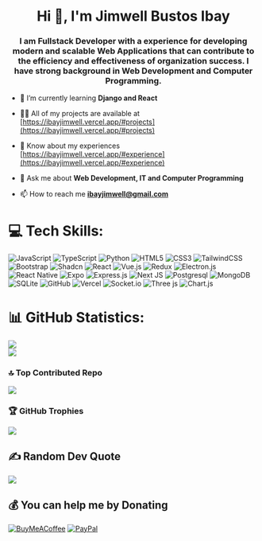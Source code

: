 <h1 align="center">Hi 👋, I'm Jimwell Bustos Ibay</h1>
<h3 align="center">I am <strong>Fullstack Developer</strong> with a experience for developing modern and scalable <strong>Web Applications</strong> that can contribute to the efficiency and effectiveness of organization success. I have strong background in <strong>Web Development</strong> and <strong>Computer Programming</strong>.</h3>

- 🌱 I’m currently learning **Django and React**

- 👨‍💻 All of my projects are available at [https://ibayjimwell.vercel.app/#projects](https://ibayjimwell.vercel.app/#projects)

- 📄 Know about my experiences [https://ibayjimwell.vercel.app/#experience](https://ibayjimwell.vercel.app/#experience)

- 💬 Ask me about **Web Development, IT and Computer Programming**

- 📫 How to reach me **ibayjimwell@gmail.com**

# 💻 Tech Skills:
![JavaScript](https://img.shields.io/badge/javascript-%23323330.svg?style=for-the-badge&logo=javascript&logoColor=%23F7DF1E) ![TypeScript](https://img.shields.io/badge/typescript-%23007ACC.svg?style=for-the-badge&logo=typescript&logoColor=white) ![Python](https://img.shields.io/badge/python-3670A0?style=for-the-badge&logo=python&logoColor=ffdd54) ![HTML5](https://img.shields.io/badge/html5-%23E34F26.svg?style=for-the-badge&logo=html5&logoColor=white) ![CSS3](https://img.shields.io/badge/css3-%231572B6.svg?style=for-the-badge&logo=css&logoColor=white) ![TailwindCSS](https://img.shields.io/badge/tailwindcss-%2338B2AC.svg?style=for-the-badge&logo=tailwind-css&logoColor=white) ![Bootstrap](https://img.shields.io/badge/bootstrap-%238511FA.svg?style=for-the-badge&logo=bootstrap&logoColor=white) ![Shadcn](https://img.shields.io/badge/Shadcn-%23000000.svg?style=for-the-badge&logo=shadcnui&logoColor=white) ![React](https://img.shields.io/badge/react-%2320232a.svg?style=for-the-badge&logo=react&logoColor=%2361DAFB) ![Vue.js](https://img.shields.io/badge/vue.js-%2335495e.svg?style=for-the-badge&logo=vuedotjs&logoColor=%234FC08D) ![Redux](https://img.shields.io/badge/redux-%23593d88.svg?style=for-the-badge&logo=redux&logoColor=white) ![Electron.js](https://img.shields.io/badge/Electron-191970?style=for-the-badge&logo=Electron&logoColor=white) ![React Native](https://img.shields.io/badge/react_native-%2320232a.svg?style=for-the-badge&logo=react&logoColor=%2361DAFB)  ![Expo](https://img.shields.io/badge/expo-1C1E24?style=for-the-badge&logo=expo&logoColor=#D04A37) ![Express.js](https://img.shields.io/badge/express.js-%23404d59.svg?style=for-the-badge&logo=express&logoColor=%2361DAFB) ![Next JS](https://img.shields.io/badge/Next-black?style=for-the-badge&logo=next.js&logoColor=white) ![Postgresql](https://img.shields.io/badge/postgresql-%23316192.svg?style=for-the-badge&logo=postgresql&logoColor=white) ![MongoDB](https://img.shields.io/badge/MongoDB-%234ea94b.svg?style=for-the-badge&logo=mongodb&logoColor=white) ![SQLite](https://img.shields.io/badge/sqlite-%2307405e.svg?style=for-the-badge&logo=sqlite&logoColor=white) ![GitHub](https://img.shields.io/badge/github-%23121011.svg?style=for-the-badge&logo=github&logoColor=white) ![Vercel](https://img.shields.io/badge/vercel-%23000000.svg?style=for-the-badge&logo=vercel&logoColor=white) ![Socket.io](https://img.shields.io/badge/Socket.io-black?style=for-the-badge&logo=socket.io&badgeColor=010101) ![Three js](https://img.shields.io/badge/threejs-black?style=for-the-badge&logo=three.js&logoColor=white) ![Chart.js](https://img.shields.io/badge/chart.js-F5788D.svg?style=for-the-badge&logo=chart.js&logoColor=white) 

# 📊 GitHub Statistics:
![](https://github-readme-stats.vercel.app/api?username=ibayjimwell&theme=default&hide_border=false&include_all_commits=true&count_private=true)<br/>
![](https://nirzak-streak-stats.vercel.app/?user=ibayjimwell&theme=default&hide_border=false)

### 🔝 Top Contributed Repo
![](https://github-contributor-stats.vercel.app/api?username=ibayjimwell&limit=5&theme=default&combine_all_yearly_contributions=true)

### 🏆 GitHub Trophies
![](https://github-profile-trophy.vercel.app/?username=ibayjimwell&theme=default&no-frame=true&no-bg=false&margin-w=4)

## ✍️ Random Dev Quote
![](https://quotes-github-readme.vercel.app/api?type=vetical&theme=light)

  ## 💰 You can help me by Donating
  [![BuyMeACoffee](https://img.shields.io/badge/Buy%20Me%20a%20Coffee-ffdd00?style=for-the-badge&logo=buy-me-a-coffee&logoColor=black)](https://buymeacoffee.com/username) [![PayPal](https://img.shields.io/badge/PayPal-00457C?style=for-the-badge&logo=paypal&logoColor=white)](https://paypal.me/username)

<!-- Proudly created with GPRM ( https://gprm.itsvg.in ) -->
